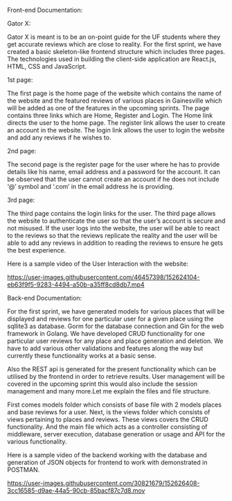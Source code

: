 Front-end Documentation:

Gator X:

Gator X is meant is to be an on-point guide for the UF students where they get accurate reviews which are close to reality. For the first sprint, we have created a basic skeleton-like frontend structure which includes three pages. The technologies used in building the client-side application are React.js, HTML, CSS and JavaScript.

1st page:

The first page is the home page of the website which contains the name of the website and the featured reviews of various places in Gainesville which will be added as one of the features in the upcoming sprints. The page contains three links which are Home, Register and Login. The Home link directs the user to the home page. The register link allows the user to create an account in the website. The login link allows the user to login the website and add any reviews if he wishes to. 

2nd page:

The second page is the register page for the user where he has to provide details like his name, email address and a password for the account. It can be observed that the user cannot create an account if he does not include ‘@’ symbol and ‘.com’ in the email address he is providing.

3rd page:

The third page contains the login links for the user. The third page allows the website to authenticate the user so that the user’s account is secure and not misused. If the user logs into the website, the user will be able to react to the reviews so that the reviews replicate the reality and the user will be able to add any reviews in addition to reading the reviews to ensure he gets the best experience.

Here is a sample video of the User Interaction with the website:

https://user-images.githubusercontent.com/46457398/152624104-eb63f9f5-9283-4494-a50b-a35ff8cd8db7.mp4

Back-end Documentation:

For the first sprint, we have generated models for various places that will be displayed and reviews for one particular user for a given place using the sqllite3 as database. Gorm for the database connection and Gin for the web framework in Golang. We have developed CRUD functionality for one particular user reviews for any place and place generation and deletion. We have to add various other validations and features along the way but currently these functionality works at a basic sense.

Also the REST api is generated for the present functionality which can be utilised by the frontend in order to retrieve results. User management will be covered in the upcoming sprint this would also include the session management and many more.Let me explain the files and file structure. 

First comes models folder which consists of base file with 2 models places and base reviews for a user. Next, is the views folder which consists of views pertaining to places and reviews. These views covers the CRUD functionality. And the main file which acts as a controller consisting of middleware, server execution, database generation or usage and API for the various functionality. 

Here is a sample video of the backend working with the database and generation of JSON objects for frontend to work with demonstrated in POSTMAN.


https://user-images.githubusercontent.com/30821679/152626408-3cc16585-d9ae-44a5-90cb-85bacf87c7d8.mov




